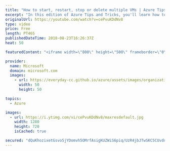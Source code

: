 ```yaml
---
title: "How to start, restart, stop or delete multiple VMs | Azure Tips and Tricks"
excerpt: "In this edition of Azure Tips and Tricks, you'll learn how to quickly start, restart, stop or delete multiple virtual machines (VMs) with just one click. In the Azure portal, watch how you can easily carry out bulk operations to your VMs.  For more tips and tricks, visit: http://azuredev.tips/  Get started"
originalUrl: https://youtube.com/watch?v=cePvuKDdNv8
type: video
price: Free
length: PT46S
publishedDateTime: 2018-08-23T16:26:37Z
heat: 50

featuredContent: "<iframe width=\"800\" height=\"500\" frameborder=\"0\" src=\"https://www.youtube.com/embed/cePvuKDdNv8\" allow=\"accelerometer; autoplay; encrypted-media; gyroscope; picture-in-picture\" allowfullscreen></iframe>"

provider:
  name: Microsoft
  domain: microsoft.com
  images:
    - url: https://everyday-cc.github.io/azure/assets/images/organizations/microsoft.com-50x50.jpg
      width: 50
      height: 50

topics:
  - Azure

images:
  - url: https://i.ytimg.com/vi/cePvuKDdNv8/maxresdefault.jpg
    width: 1280
    height: 720
    isCached: true

secured: "dQuKhozixetGsvo5jYDomvh5OMrfAsigKUZWiS6piq/UzR4jbJTwSKC5CUvdnsSVJWamwrFjEl4EoenTdEj2b4TyY4qF2jNv8XexJAnMed3ITJ409w0aYRE0SbG9R3slfEDlsmdbyJ0aG8NWveafR3SkzekzEPtaIbh1eHu2I8nSaoCKDMrOsH+62ExoVvSy/2BpI45w1DM0Inq4047JPNHO/ZxZHGggHCdkeH8RT7f6oDQ0GGia9DBerQIc0gySQ/nisXilNO5uhcMECiz2Rx6i42nnjLSdD/fNgNVM10+AM2mnKLRBUm664EfvVdtfj/UHyooVV48wVr2EmoIjmalQScu68xrBAvfqt3HhuLO9Y+yfLhZKQU4yb+ZtROs4eYA31Kv7YkZWLPCXS6U1gCBiDw3EegaMktzS1+WOl7c=;qnqUoTIxmshSam8dmY7y4Q=="
---
```



